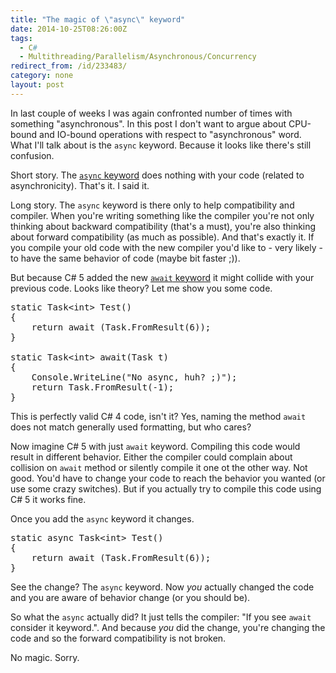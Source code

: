 ```yaml
---
title: "The magic of \"async\" keyword"
date: 2014-10-25T08:26:00Z
tags:
  - C#
  - Multithreading/Parallelism/Asynchronous/Concurrency
redirect_from: /id/233483/
category: none
layout: post
---
```

In last couple of weeks I was again confronted number of times with something "asynchronous". In this post I don't want to argue about CPU-bound and IO-bound operations with respect to "asynchronous" word. What I'll talk about is the `async` keyword. Because it looks like there's still confusion.

<!-- excerpt -->

Short story. The [`async` keyword][1] does nothing with your code (related to asynchronicity). That's it. I said it.

Long story. The `async` keyword is there only to help compatibility and compiler. When you're writing something like the compiler you're not only thinking about backward compatibility (that's a must), you're also thinking about forward compatibility (as much as possible). And that's exactly it. If you compile your old code with the new compiler you'd like to - very likely - to have the same behavior of code (maybe bit faster ;)).

But because C# 5 added the new [`await` keyword][2] it might collide with your previous code. Looks like theory? Let me show you some code.

<pre class="brush:csharp">
static Task&lt;int&gt; Test()
{
	return await (Task.FromResult(6));
}

static Task&lt;int&gt; await(Task t)
{
	Console.WriteLine("No async, huh? ;)");
	return Task.FromResult(-1);
}
</pre>

This is perfectly valid C# 4 code, isn't it? Yes, naming the method `await` does not match generally used formatting, but who cares? 

Now imagine C# 5 with just `await` keyword. Compiling this code would result in different behavior. Either the compiler could complain about collision on `await` method or silently compile it one ot the other way. Not good. You'd have to change your code to reach the behavior you wanted (or use some crazy switches). But if you actually try to compile this code using C# 5 it works fine.

Once you add the `async` keyword it changes.

<pre class="brush:csharp">
static async Task&lt;int&gt; Test()
{
	return await (Task.FromResult(6));
}
</pre>

See the change? The `async` keyword. Now _you_ actually changed the code and you are aware of behavior change (or you should be).

So what the `async` actually did? It just tells the compiler: "If you see `await` consider it keyword.". And because _you_ did the change, you're changing the code and so the forward compatibility is not broken.

No magic. Sorry.   

[1]: http://msdn.microsoft.com/en-us/library/hh156513.aspx
[2]: http://msdn.microsoft.com/en-us/library/hh156528.aspx